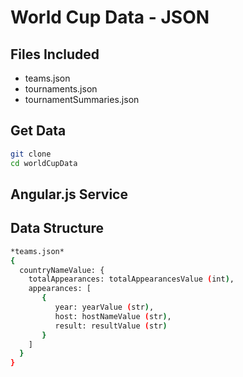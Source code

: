 World Cup Data - JSON
============

Files Included
----

* teams.json
* tournaments.json
* tournamentSummaries.json

Get Data
----
```sh
git clone 
cd worldCupData
```
Angular.js Service
----

Data Structure
----
```sh
*teams.json*
{
  countryNameValue: {
    totalAppearances: totalAppearancesValue (int),
    appearances: [
       {
          year: yearValue (str),
          host: hostNameValue (str),
          result: resultValue (str)
       }
    ]
  }
}
```
